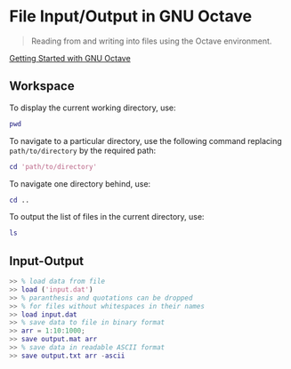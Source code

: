 # File Input/Output in GNU Octave

> Reading from and writing into files using the Octave environment.

[Getting Started with GNU Octave](https://github.com/Sampreet/tutorials/blob/master/gists/octave/octave-getting-started.md)

## Workspace

To display the current working directory, use:

```matlab
pwd
```

To navigate to a particular directory, use the following command replacing ```path/to/directory``` by the required path:

```matlab
cd 'path/to/directory'
```

To navigate one directory behind, use:

```matlab
cd ..
```

To output the list of files in the current directory, use:

```matlab
ls
```

## Input-Output

```matlab
>> % load data from file
>> load ('input.dat')
>> % paranthesis and quotations can be dropped
>> % for files without whitespaces in their names
>> load input.dat
>> % save data to file in binary format
>> arr = 1:10:1000;
>> save output.mat arr
>> % save data in readable ASCII format
>> save output.txt arr -ascii
```